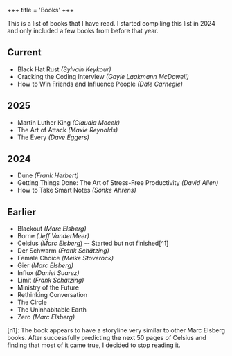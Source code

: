 +++
title = 'Books'
+++

This is a list of books that I have read.
I started compiling this list in 2024 and only included a few books from before that year.


## Current

- Black Hat Rust *(Sylvain Keykour)*
- Cracking the Coding Interview *(Gayle Laakmann McDowell)*
- How to Win Friends and Influence People *(Dale Carnegie)*

## 2025

- Martin Luther King *(Claudia Mocek)*
- The Art of Attack *(Maxie Reynolds)*
- The Every *(Dave Eggers)*

## 2024

- Dune *(Frank Herbert)*
- Getting Things Done: The Art of Stress-Free Productivity *(David Allen)*
- How to Take Smart Notes *(Sönke Ahrens)*

## Earlier

- Blackout *(Marc Elsberg)*
- Borne *(Jeff VanderMeer)*
- Celsius *(Marc Elsberg*) -- Started but not finished[^1]
- Der Schwarm *(Frank Schätzing)*
- Female Choice *(Meike Stoverock)*
- Gier *(Marc Elsberg)*
- Influx *(Daniel Suarez)*
- Limit *(Frank Schätzing)*
- Ministry of the Future
- Rethinking Conversation
- The Circle
- The Uninhabitable Earth
- Zero *(Marc Elsberg)*

[n1]: The book appears to have a storyline very similar to other Marc Elsberg books. After successfully predicting the next 50 pages of Celsius and finding that most of it came true, I decided to stop reading it.
